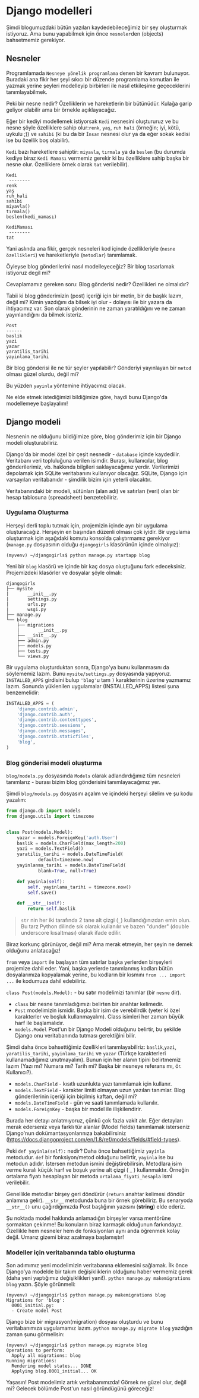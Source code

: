 # Django modelleri

Şimdi blogumuzdaki bütün yazıları kaydedebileceğimiz bir şey oluşturmak istiyoruz. Ama bunu yapabilmek için önce `nesneler`den (objects) bahsetmemiz gerekiyor.

## Nesneler

Programlamada `Nesneye yönelik programlama` denen bir kavram bulunuyor. Buradaki ana fikir her şeyi sıkıcı bir düzende programlama komutları ile yazmak yerine şeyleri modelleyip birbirleri ile nasıl etkileşime geçeceklerini tanımlayabilmek.

Peki bir nesne nedir? Özelliklerin ve hareketlerin bir bütünüdür. Kulağa garip geliyor olabilir ama bir örnekle açıklayacağız.

Eğer bir kediyi modellemek istiyorsak `Kedi` nesnesini oluştururuz ve bu nesne şöyle özelliklere sahip olur:`renk`, `yaş`, `ruh hali` (örneğin; iyi, kötü, uykulu ;)) ve `sahibi` (ki bu da bir `İnsan` nesnesi olur ya da eğer sokak kedisi ise bu özellik boş olabilir).

`Kedi` bazı hareketlere sahiptir: `miyavla`, `tırmala` ya da `beslen` (bu durumda kediye biraz `Kedi Maması` vermemiz gerekir ki bu özelliklere sahip başka bir nesne olur. Özelliklere örnek olarak `tat` verilebilir).

    Kedi
     --------
    renk
    yaş
    ruh_hali
    sahibi
    miyavla()
    tırmala()
    beslen(kedi_maması)

    KediMaması
     --------
    tat


Yani aslında ana fikir, gerçek nesneleri kod içinde özellikleriyle (`nesne özellikleri`) ve hareketleriyle (`metodlar`) tanımlamak.

Öyleyse blog gönderilerini nasıl modelleyeceğiz? Bir blog tasarlamak istiyoruz degil mi?

Cevaplamamız gereken soru: Blog gönderisi nedir? Özellikleri ne olmalıdır?

Tabii ki blog gönderimizin (post) içeriği için bir metin, bir de başlık lazım, değil mi? Kimin yazdığını da bilsek iyi olur - dolayısı ile bir yazara da ihtiyacımız var. Son olarak gönderinin ne zaman yaratıldığını ve ne zaman yayınlandığını da bilmek isteriz.

    Post
    ------
    baslik
    yazi
    yazar
    yaratilis_tarihi
    yayinlama_tarihi


Bir blog gönderisi ile ne tür şeyler yapılabilir? Gönderiyi yayınlayan bir `metod` olması güzel olurdu, değil mi?

Bu yüzden `yayinla` yöntemine ihtiyacımız olacak.

Ne elde etmek istediğimizi bildiğimize göre, haydi bunu Django'da modellemeye başlayalım!

## Django modeli

Nesnenin ne olduğunu bildiğimize göre, blog gönderimiz için bir Django modeli oluşturabiliriz.

Django'da bir model özel bir çeşit nesnedir - `database` içinde kaydedilir. Veritabanı veri topluluğuna verilen isimdir. Burası, kullanıcılar, blog gönderilerimiz, vb. hakkında bilgileri saklayacağımız yerdir. Verilerimizi depolamak için SQLite veritabanını kullanıyor olacağız. SQLite, Django için varsayılan veritabanıdır - şimdilik bizim için yeterli olacaktır.

Veritabanındaki bir modeli, sütünları (alan adı) ve satırları (veri) olan bir hesap tablosuna (spreadsheet) benzetebiliriz.

### Uygulama Oluşturma

Herşeyi derli toplu tutmak için, projemizin içinde ayrı bir uygulama oluşturacağız. Herşeyin en başından düzenli olması çok iyidir. Bir uygulama oluşturmak için aşağıdaki komutu konsolda çalıştırmamız gerekiyor (`manage.py` dosyasının olduğu `djangogirls` klasörünün içinde olmalıyız):

    (myvenv) ~/djangogirls$ python manage.py startapp blog


Yeni bir `blog` klasörü ve içinde bir kaç dosya oluştuğunu fark edeceksiniz. Projemizdeki klasörler ve dosyalar şöyle olmalı:

    djangogirls
    ├── mysite
    |       __init__.py
    |       settings.py
    |       urls.py
    |       wsgi.py
    ├── manage.py
    └── blog
        ├── migrations
        |       __init__.py
        ├── __init__.py
        ├── admin.py
        ├── models.py
        ├── tests.py
        └── views.py


Bir uygulama oluşturduktan sonra, Django'ya bunu kullanmasını da söylememiz lazım. Bunu `mysite/settings.py` dosyasında yapıyoruz. `INSTALLED_APPS` girdisini bulup `'blog'`u tam `)` karakterinin üzerine yazmamız lazım. Sonunda yüklenilen uygulamalar (INSTALLED_APPS) listesi şuna benzemelidir:

```python
INSTALLED_APPS = (
    'django.contrib.admin',
    'django.contrib.auth',
    'django.contrib.contenttypes',
    'django.contrib.sessions',
    'django.contrib.messages',
    'django.contrib.staticfiles',
    'blog',
)
```

### Blog gönderisi modeli oluşturma

`blog/models.py` dosyasında `Models` olarak adlandırdığımız tüm nesneleri tanımlarız - burası bizim blog gönderisini tanımlayacağımız yer.

Şimdi `blog/models.py` dosyasını açalım ve içindeki herşeyi silelim ve şu kodu yazalım:

```python
from django.db import models
from django.utils import timezone


class Post(models.Model):
    yazar = models.ForeignKey('auth.User')
    baslik = models.CharField(max_length=200)
    yazi = models.TextField()
    yaratilis_tarihi = models.DateTimeField(
            default=timezone.now)
    yayinlanma_tarihi = models.DateTimeField(
            blank=True, null=True)

    def yayinla(self):
        self. yayinlama_tarihi = timezone.now()
        self.save()

    def __str__(self):
        return self.baslik
```

> `str` nin her iki tarafında 2 tane alt çizgi (`_`) kullandığınızdan emin olun. Bu tarz Python dilinde sık olarak kullanılır ve bazen "dunder" (double underscore kısaltması) olarak ifade edilir.

Biraz korkunç görünüyor, değil mi? Ama merak etmeyin, her şeyin ne demek olduğunu anlatacağız!

`from` veya `import` ile başlayan tüm satırlar başka yerlerden birşeyleri projemize dahil eder. Yani, başka yerlerde tanımlanmış kodları bütün dosyalarımıza kopyalamak yerine, bu kodların bir kısmını `from ... import ...` ile kodumuza dahil edebiliriz.

`class Post(models.Model):` - bu satır modelimizi tanımlar (bir `nesne` dir).

*   `class` bir nesne tanımladığımızı belirten bir anahtar kelimedir.
*   `Post` modelimizin ismidir. Başka bir isim de verebilirdik (yeter ki özel karakterler ve boşluk kullanmayalım). Class isimleri her zaman büyük harf ile başlamalıdır.
*   `models.Model` Post'un bir Django Modeli olduğunu belirtir, bu şekilde Django onu veritabanında tutması gerektiğini bilir.

Şimdi daha önce bahsettiğimiz özellikleri tanımlayabiliriz: `baslik`,`yazi`, `yaratilis_tarihi`, `yayinlama_tarihi` ve `yazar` (Türkçe karakterleri kullanamadığımız unutmayalım). Bunun için her alanın tipini belirtmemiz lazım (Yazı mı? Numara mı? Tarih mi? Başka bir nesneye referans mı, ör. Kullanıcı?).

*   `models.CharField` - kısıtlı uzunlukta yazı tanımlamak için kullanır.
*   `models.TextField` - karakter limiti olmayan uzun yazıları tanımlar. Blog gönderilerinin içeriği için biçilmiş kaftan, değil mi?
*   `models.DateTimeField` - gün ve saati tanımlamada kullanılır.
*   `models.ForeignKey` - başka bir model ile ilişkilendirir.

Burada her detayı anlatmıyoruz, çünkü çok fazla vakit alır. Eğer detayları merak ederseniz veya farklı tür alanlar (Model fields) tanımlamak isterseniz Django'nun dokümantasyonlarınıza bakabilirsiniz (https://docs.djangoproject.com/en/1.8/ref/models/fields/#field-types).

Peki `def yayinla(self):` nedir? Daha önce bahsettiğimiz `yayinla` metodudur. `def` bir fonksiyon/metod olduğunu belirtir, `yayinla` ise bu metodun adıdır. İstersen metodun ismini değiştirebilirsin. Metodlara isim verme kuralı küçük harf ve boşuk yerine alt çizgi ( _ ) kullanmaktır. Örneğin ortalama fiyatı hesaplayan bir metoda `ortalama_fiyati_hesapla` ismi verilebilir.

Genellikle metodlar birşey geri döndürür (`return` anahtar kelimesi döndür anlamına gelir). `__str__` metodunda buna bir örnek görebiliriz. Bu senaryoda `__str__()` unu çağırdığımızda Post başlığının yazısını (**string**) elde ederiz.

Şu noktada model hakkında anlamadığın birşeyler varsa mentörüne sormaktan çekinme! Bu konuların biraz karmaşık olduğunun farkındayız. Özellikle hem nesneler hem de fonksiyonları aynı anda öğrenmek kolay değil. Umarız gizemi biraz azalmaya başlamıştır!

### Modeller için veritabanında tablo oluşturma

Son adımımız yeni modelimizin veritabanına eklemesini sağlamak. İlk önce Django'ya modelde bir takım değişikliklerin olduğunu haber vermemiz gerek (daha yeni yaptığımız değişiklikleri yani!). `python manage.py makemigrations blog` yazın. Şöyle görünmeli:

    (myvenv) ~/djangogirls$ python manage.py makemigrations blog
    Migrations for 'blog':
      0001_initial.py:
      - Create model Post


Django bize bir migrasyon(migration) dosyası oluşturdu ve bunu veritabanımıza uygulamamız lazım. `python manage.py migrate blog` yazdığın zaman şunu görmelisin:

    (myvenv) ~/djangogirls$ python manage.py migrate blog
    Operations to perform:
      Apply all migrations: blog
    Running migrations:
      Rendering model states... DONE
      Applying blog.0001_initial... OK


Yaşasın! Post modelimiz artık veritabanımızda! Görsek ne güzel olur, değil mi? Gelecek bölümde Post'un nasıl göründügünü göreceğiz!
